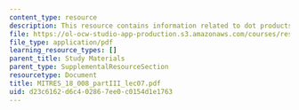 ```yaml
---
content_type: resource
description: This resource contains information related to dot products.
file: https://ol-ocw-studio-app-production.s3.amazonaws.com/courses/res-18-008-calculus-revisited-complex-variables-differential-equations-and-linear-algebra-fall-2011/d23c6162d6c402867ee0c0154d1e1763_MITRES_18_008_partIII_lec07.pdf
file_type: application/pdf
learning_resource_types: []
parent_title: Study Materials
parent_type: SupplementalResourceSection
resourcetype: Document
title: MITRES_18_008_partIII_lec07.pdf
uid: d23c6162-d6c4-0286-7ee0-c0154d1e1763
---
```

